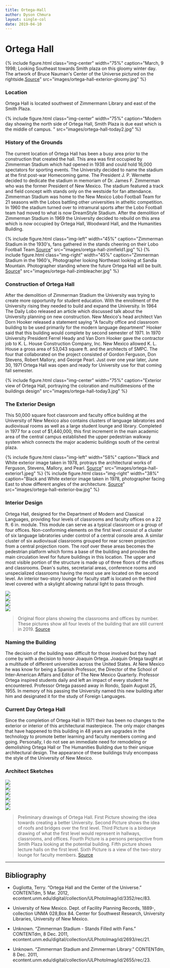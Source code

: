 ```yaml
---
title: Ortega-Hall
author: Dyson Chmura
layout: single-col
date: 2019-04-10
---
```



# Ortega Hall

{% include figure.html class="img-center" width="75%" caption="March, 9 1998; Looking Southeast towards Smith plaza on this gloomy winter day. The artwork of Bruce Nauman's Center of the Universe pictured on the rightside.[Source](https://econtent.unm.edu/digital/collection/ULPhotoImag/id/3352/rec/83)" src="images/ortega-hall-exterior-gloomy.jpg" %}

### Location
Ortega Hall is located southwest of Zimmermann Library and east of the Smith Plaza. 

{% include figure.html class="img-center" width="75%" caption="Modern day showing the north side of Ortega Hall, Smith Plaza is due east which is the middle of campus. " src="images/ortega-hall-today2.jpg" %}

### History of the Grounds
The current location of Ortega Hall has been a busy area prior to the construction that created the hall. This area was first occupied by Zimmerman Stadium which had opened in 1938 and could hold 16,000 spectators for sporting events. The University decided to name the stadium at the first post-war Homecoming game. The President J. P. Wernette decided to dedicate the stadium in memoriam of Dr. James F. Zimmerman who was the former President of New Mexico. The stadium featured a track and field concept with stands only on the westside for fan attendance. Zimmerman Stadium was home to the New Mexico Lobo Football Team for 21 seasons with the Lobos battling other universities in atheltic competition. In 1960 the stadium turned over to intramural sports after the Lobo Football team had moved to what is now DreamStyle Stadium. After the demolition of Zimmerman Stadium in 1969 the University decided to rebuild on this area which is now occupied by Ortega Hall, Woodward Hall, and the Humanities Building. 

{% include figure.html class="img-left" width="45%" caption="Zimmerman Stadium in the 1930's, fans gathered in the stands cheering on their Lobo Football Team.[Source](https://econtent.unm.edu/digital/collection/ULPhotoImag/id/2693/rec/21)" src="images/oretga-hall-zimfield1.jpg" %}
{% include figure.html class="img-right" width="45%" caption="Zimmerman Stadium in the 1960's, Photographer looking Northeast looking at Sandia Mountain. Photographer standing where the future Ortega Hall will be built. [Source](https://econtent.unm.edu/digital/collection/ULPhotoImag/id/2655/rec/23)" src="images/ortega-hall-zimbleacher.jpg" %}

### Construction of Ortega Hall 
After the demolition of Zimmerman Stadium the University was trying to create more opportunity for student education. With the enrollment of the University rising they needed to build and expand the University. In 1964 The Daily Lobo released an article which discussed talk about the University planning on new construction. New Mexico's head architect Van Dorn Hooker released a statement saying "A faculty office and classroom building to be used primarily for the modern language department" Hooker said that this building would complete by second semester of 1971. In 1970 University President Ferrel Heady and Van Dorn Hooker gave the contractor job to K. L. House Construction Company, Inc. New Mexico allowed K. L. House a gross area of 53,043 square ft. and the architects of SMPC. The four that collaborated on the project consisted of Gordon Ferguson, Don Stevens, Robert Mallory, and George Pearl. Just over one year later, June 30, 1971 Ortega Hall was open and ready for University use for that coming fall semester. 

{% include figure.html class="img-center" width="75%" caption="Exterior view of Ortega Hall, portraying the coloration and multidimesions of the buildings design" src="images/ortega-hall-today3.jpg" %}

### The Exterior Design
This 50,000 square foot classroom and faculty office building at the University of New Mexico also contains clusters of language labratories and audiovisual rooms as well as a large student lounge and library. Completed in 1977 for a cost of $1,440,000, this first increment in the main academic area of the central campus established the upper pedestrian walkway system which connects the major academic buildings south of the central plaza.  

{% include figure.html class="img-left" width="58%" caption="Black and White exterior image taken in 1978, protrays the architectural works of Ferguson, Stevens, Mallory, and Pearl. [Source](https://rmoa.unm.edu/docviewer.php?docId=nmu1unma028.xml)" src="images/ortega-hall-exterior1.jpeg" %}
{% include figure.html class="img-right" width="38%" caption="Black and White exterior image taken in 1978, photographer facing East to show different angles of the architecture. [Source](https://rmoa.unm.edu/docviewer.php?docId=nmu1unma028.xml)" src="images/ortega-hall-exterior-bw.jpg" %}

### Interior Design 
Ortega Hall, designed for the Department of Modern and Classical Languages, providing four levels of classrooms and faculty offices on a 22 ft. 6 in. module. This module can serve as a typical classroom or a group of four offices. Non-conforming elements on the first level consist of a cluster of six language labratories under control of a central console area. A similar cluster of six audiovisual classrooms grouped for rear screen projection from a central projection room. The roof over these areas becomes the pedestrian platform which forms a base of the building and provides the main circulation level for future buildings in this location. The upper and most visible portion of the structure is made up of three floors of the offices and classrooms. Dean's suites, secretarial areas, conference rooms and unspecialized classrooms having the most use are located on the second level. An interior two-story lounge for faculty staff is located on the third level covered with a skylight allowing natural light to pass through. 
<div class="carousel">
  <div><img src="{{ site.baseurl }}/essays/images/ortega-hall-classroom1.jpg"/></div>
  <div><img src="{{ site.baseurl }}/essays/images/ortega-hall-classroom2.jpg"/></div>
  <div><img src="{{ site.baseurl }}/essays/images/ortega-hall-classroom3.jpg"/></div>
  <div><img src="{{ site.baseurl }}/essays/images/ortega-hall-classroom4.jpg"/></div>
</div>

> Original floor plans showing the classrooms and offices by number. These pictures show all four levels of the building that are still current in 2019. [Source](https://rmoa.unm.edu/docviewer.php?docId=nmu1unma028.xml)

### Naming the Building
The decision of the building was difficult for those involved but they had come by with a decision to honor Joaquin Ortega. Joaquin Ortega taught at a multitude of different universities across the United States. At New Mexico he was know for being a Spanish Professor, the Director of the School of Inter-American Affairs and Editor of The New Mexico Quarterly. Professor Ortega inspired students daily and left an impact of every student he encountered. Professor Ortega passed away in Rondo, Spain August 25, 1955. In memory of his passing the University named this new building after him and designated it for the study of Foreign Languages. 

### Current Day Ortega Hall
Since the completion of Ortega Hall in 1971 their has been no changes to the exterior or interior of this architectural masterpiece. The only major changes that have happened to this building in 48 years are upgrades in the technology to promote better learning and faculty members coming and going. Personally, I do not see an immediate need for remodeling or demolishing Ortega Hall or The Humanities Building due to their unique architectural design. The appearance of these buildings truly encompass the style of the University of New Mexico. 

### Architect Sketches
<div class="carousel">
  <div><img src="{{ site.baseurl }}/essays/images/ortega-hall-drawing1.jpg"/></div>
  <div><img src="{{ site.baseurl }}/essays/images/ortega-hall-drawing2.jpeg"/></div>
  <div><img src="{{ site.baseurl }}/essays/images/ortega-hall-drawing3.jpeg"/></div>
  <div><img src="{{ site.baseurl }}/essays/images/ortega-hall-drawing4.jpg"/></div>
  <div><img src="{{ site.baseurl }}/essays/images/ortega-hall-drawing5.jpg"/></div>
  <div><img src="{{ site.baseurl }}/essays/images/ortega-hall-drawing6.jpg"/></div>
</div>

> Preliminary drawings of Ortega Hall. First Picture showing the idea towards creating a better University. Second Picture shows the idea of roofs and bridges over the first level. Third Picture is a birdseye drawing of what the first level would represent in hallways, classrooms, and offices. Fourth Picture is a persons perspective from Smith Plaza looking at the potential building. Fifth picture shows lecture halls on the first level. Sixth Picture is a view of the two-story lounge for faculty members. [Source](https://rmoa.unm.edu/docviewer.php?docId=nmu1unma028.xml) 

___
## Bibliography
- Gugliotta, Terry. “Ortega Hall and the Center of the Universe.” CONTENTdm, 5 Mar. 2012, econtent.unm.edu/digital/collection/ULPhotoImag/id/3352/rec/83.

- University of New Mexico. Dept. of Facility Planning Records, 1889-, collection UNMA 028,Box  84. Center for Southwest Research, University Libraries, University of New Mexico.

- Unknown. “Zimmerman Stadium - Stands Filled with Fans.” CONTENTdm, 8 Dec. 2011, econtent.unm.edu/digital/collection/ULPhotoImag/id/2693/rec/21.

- Unknown. “Zimmerman Stadium and Zimmerman Library.” CONTENTdm, 8 Dec. 2011, econtent.unm.edu/digital/collection/ULPhotoImag/id/2655/rec/23.
